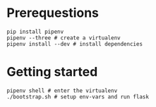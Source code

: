 # Prerequestions

```shell
pip install pipenv
pipenv --three # create a virtualenv
pipenv install --dev # install dependencies
```

# Getting started

```shell
pipenv shell # enter the virtualenv
./bootstrap.sh # setup env-vars and run flask
```
